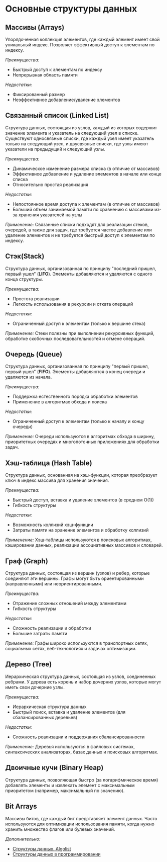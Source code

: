 # Основные структуры данных

## Массивы (Arrays)

Упорядоченная коллекция элементов, где каждый элемент имеет свой уникальный индекс. Позволяет эффективный доступ к элементам по индексу.

*Преимущества:*

- Быстрый доступ к элементам по индексу
- Непрерывная область памяти

*Недостатки:*

- Фиксированный размер
- Неэффективное добавление/удаление элементов

## Связанный список (Linked List)

Структура данных, состоящая из узлов, каждый из которых содержит значение элемента и указатель на следующий узел в списке. Существуют односвязные списки, где каждый узел имеет указатель только на следующий узел, и двусвязные списки, где узлы имеют указатели на предыдущий и следующий узлы.

*Преимущества:*

- Динамическое изменение размера списка (в отличие от массивов)
- Эффективное добавление и удаление элементов в начале или конце списка
- Относительно простая реализация

*Недостатки:*

- Непостоянное время доступа к элементам (в отличие от массивов)
- Больший объем занимаемой памяти по сравнению с массивами из-за хранения указателей на узлы

*Применение:* Связанные списки подходят для реализации стеков, очередей, а также для задач, где требуется частое добавление или удаление элементов и не требуется быстрый доступ к элементам по индексу.

## Стэк(Stack)

Cтруктура данных, организованная по принципу "последний пришел, первый ушел" (**LIFO**). Элементы добавляются и удаляются с одного конца структуры.

*Преимущества:*

- Простота реализации
- Легкость использования в рекурсии и отката операций

*Недостатки:*

- Ограниченный доступ к элементам (только к вершине стека)

*Применение:* Стеки полезны при выполнении рекурсивных функций, обработке скобочных последовательностей и отмене операций.

## Очередь (Queue)

Структура данных, организованная по принципу "первый пришел, первый ушел" (**FIFO**). Элементы добавляются в конец очереди и удаляются из начала.

*Преимущества:*

- Поддержка естественного порядка обработки элементов
- Применение в алгоритмах обхода и поиска

*Недостатки:*

- Ограниченный доступ к элементам (только к началу и концу очереди)

*Применение:* Очереди используются в алгоритмах обхода в ширину, приоритетных очередях и многопоточных приложениях для обработки задач.

## Хэш-таблица (Hash Table)

Структура данных, основанная на хэш-функции, которая преобразует ключ в индекс массива для хранения значения.

*Преимущества:*

- Быстрый доступ, вставка и удаление элементов (в среднем O(1))
- Гибкость структуры

*Недостатки:*

- Возможность коллизий хэш-функции
- Затраты памяти на хранение элементов и обработку коллизий

*Применение:* Хэш-таблицы используются в поисковых алгоритмах, кэшировании данных, реализации ассоциативных массивов и словарей.

## Граф (Graph)

Структура данных, состоящая из вершин (узлов) и ребер, которые соединяют эти вершины. Графы могут быть ориентированными (направленными) или неориентированными.

*Преимущества:*

- Отражение сложных отношений между элементами
- Гибкость структуры

*Недостатки:*

- Сложность реализации и обработки
- Большие затраты памяти

*Применение:* Графы широко используются в транспортных сетях, социальных сетях, веб-технологиях и задачах оптимизации.

## Дерево (Tree)

Иерархическая структура данных, состоящая из узлов, соединенных ребрами. У дерева есть корень и набор дочерних узлов, которые могут иметь свои дочерние узлы.

*Преимущества:*

- Иерархическая структура данных
- Быстрый поиск, вставка и удаление элементов (для сбалансированных деревьев)

*Недостатки:*

- Сложность реализации и поддержания сбалансированности

*Применение:* Деревья используются в файловых системах, синтаксических анализаторах, базах данных и поисковых алгоритмах.

## Двоичные кучи (Binary Heap)

Структура данных, позволяющая быстро (за логарифмическое время) добавлять элементы и извлекать элемент с максимальным приоритетом (например, максимальный по значению).

## Bit Arrays

Массивы битов, где каждый бит представляет элемент данных. Часто используются для оптимизации использования памяти, когда нужно хранить множество флагов или булевых значений.

*Дополнительно:*
- [Структуры данных. Algolist](http://algolist.manual.ru/ds/index.php)
- [Структуры данных в программировании](https://dzen.ru/a/ZE0wsb_h1yYEF8vx)
